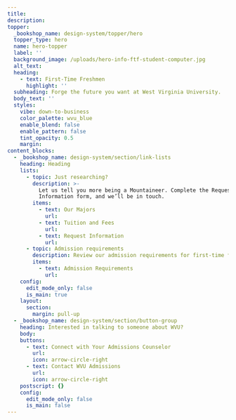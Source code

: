```yaml
---
title:
description:
topper:
  _bookshop_name: design-system/topper/hero
  topper_type: hero
  name: hero-topper
  label: ''
  background_image: /uploads/hero-info-ftf-student-computer.jpg
  alt_text:
  heading:
    - text: First-Time Freshmen
      highlight: ''
  subheading: Forge the future you want at West Virginia University.
  body_text: ''
  styles:
    vibe: down-to-business
    color_palette: wvu_blue
    enable_blend: false
    enable_pattern: false
    tint_opacity: 0.5
    margin:
content_blocks:
  - _bookshop_name: design-system/section/link-lists
    heading: Heading
    lists:
      - topic: Just researching?
        description: >-
          Let us tell you more being a Mountaineer. Complete the Request
          Information form, and we’ll be in touch.
        items:
          - text: Our Majors
            url:
          - text: Tuition and Fees
            url:
          - text: Request Information
            url:
      - topic: Admission requirements
        description: Review our admission requirements for first-time freshmen.
        items:
          - text: Admission Requirements
            url:
    config:
      edit_mode_only: false
      is_main: true
    layout:
      section:
        margin: pull-up
  - _bookshop_name: design-system/section/button-group
    heading: Interested in talking to someone about WVU?
    body:
    buttons:
      - text: Connect with Your Admissions Counselor
        url:
        icon: arrow-circle-right
      - text: Contact WVU Admissions
        url:
        icon: arrow-circle-right
    postscript: {}
    config:
      edit_mode_only: false
      is_main: false
---
```

